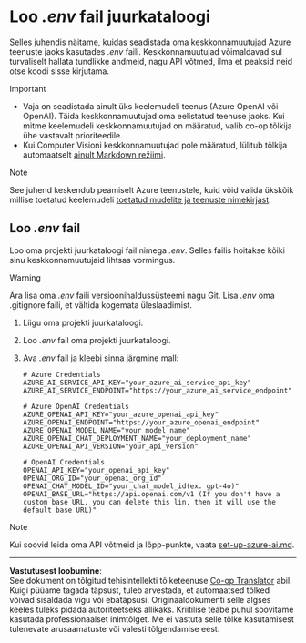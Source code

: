 <!--
CO_OP_TRANSLATOR_METADATA:
{
  "original_hash": "66029e3b67a3eb980ab8740367e91283",
  "translation_date": "2025-10-15T04:59:38+00:00",
  "source_file": "getting_started/command-line-guide/create-env-file.md",
  "language_code": "et"
}
-->
# Loo *.env* fail juurkataloogi

Selles juhendis näitame, kuidas seadistada oma keskkonnamuutujad Azure teenuste jaoks kasutades *.env* faili. Keskkonnamuutujad võimaldavad sul turvaliselt hallata tundlikke andmeid, nagu API võtmed, ilma et peaksid neid otse koodi sisse kirjutama.

> [!IMPORTANT]
> - Vaja on seadistada ainult üks keelemudeli teenus (Azure OpenAI või OpenAI). Täida keskkonnamuutujad oma eelistatud teenuse jaoks. Kui mitme keelemudeli keskkonnamuutujad on määratud, valib co-op tõlkija ühe vastavalt prioriteedile.
> - Kui Computer Visioni keskkonnamuutujad pole määratud, lülitub tõlkija automaatselt [ainult Markdown režiimi](./markdown-only-mode.md).

> [!NOTE]
> See juhend keskendub peamiselt Azure teenustele, kuid võid valida ükskõik millise toetatud keelemudeli [toetatud mudelite ja teenuste nimekirjast](../README.md#-supported-models-and-services).

## Loo *.env* fail

Loo oma projekti juurkataloogi fail nimega *.env*. Selles failis hoitakse kõiki sinu keskkonnamuutujaid lihtsas vormingus.

> [!WARNING]
> Ära lisa oma *.env* faili versioonihaldussüsteemi nagu Git. Lisa *.env* oma .gitignore faili, et vältida kogemata üleslaadimist.

1. Liigu oma projekti juurkataloogi.

1. Loo *.env* fail oma projekti juurkataloogi.

1. Ava *.env* fail ja kleebi sinna järgmine mall:

    ```plaintext
    # Azure Credentials
    AZURE_AI_SERVICE_API_KEY="your_azure_ai_service_api_key"
    AZURE_AI_SERVICE_ENDPOINT="https://your_azure_ai_service_endpoint"

    # Azure OpenAI Credentials
    AZURE_OPENAI_API_KEY="your_azure_openai_api_key"
    AZURE_OPENAI_ENDPOINT="https://your_azure_openai_endpoint"
    AZURE_OPENAI_MODEL_NAME="your_model_name"
    AZURE_OPENAI_CHAT_DEPLOYMENT_NAME="your_deployment_name"
    AZURE_OPENAI_API_VERSION="your_api_version"

    # OpenAI Credentials
    OPENAI_API_KEY="your_openai_api_key"
    OPENAI_ORG_ID="your_openai_org_id"
    OPENAI_CHAT_MODEL_ID="your_chat_model_id(ex. gpt-4o)"
    OPENAI_BASE_URL="https://api.openai.com/v1 (If you don't have a custom base URL, you can delete this lin, then it will use the default base URL)"
    ```

> [!NOTE]
> Kui soovid leida oma API võtmeid ja lõpp-punkte, vaata [set-up-azure-ai.md](../set-up-azure-ai.md).

---

**Vastutusest loobumine**:  
See dokument on tõlgitud tehisintellekti tõlketeenuse [Co-op Translator](https://github.com/Azure/co-op-translator) abil. Kuigi püüame tagada täpsust, tuleb arvestada, et automaatsed tõlked võivad sisaldada vigu või ebatäpsusi. Originaaldokumenti selle algses keeles tuleks pidada autoriteetseks allikaks. Kriitilise teabe puhul soovitame kasutada professionaalset inimtõlget. Me ei vastuta selle tõlke kasutamisest tulenevate arusaamatuste või valesti tõlgendamise eest.